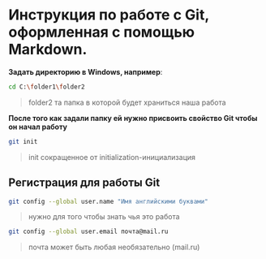 # Инструкция по работе с Git, оформленная с помощью Markdown.
**Задать директорию в Windows, например**:
```sh
cd C:\folder1\folder2
```
>folder2 та папка в которой будет храниться наша работа

**После того как задали папку ей нужно присвоить свойство Git чтобы он начал работу**
```sh
git init
```
>init сокращенное от initialization-инициализация

## Регистрация для работы Git
```sh
git config --global user.name "Имя английскими буквами"
```
>нужно для того чтобы знать чья это работа
```sh
git config --global user.email почта@mail.ru
```
>почта может быть любая необязательно (mail.ru)